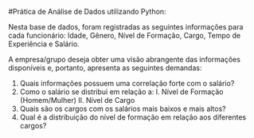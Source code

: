 #Prática de Análise de Dados utilizando Python:

Nesta base de dados, foram registradas as seguintes informações para cada funcionário: Idade, Gênero, Nível de Formação, Cargo, Tempo de Experiência e Salário.

A empresa/grupo deseja obter uma visão abrangente das informações disponíveis e, portanto, apresenta as seguintes demandas:

1. Quais informações possuem uma correlação forte com o salário?
2. Como o salário se distribui em relação a:
   I. Nível de Formação (Homem/Mulher)
   II. Nível de Cargo
3. Quais são os cargos com os salários mais baixos e mais altos?
4. Qual é a distribuição do nível de formação em relação aos diferentes cargos?
